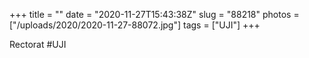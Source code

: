 +++
title = ""
date = "2020-11-27T15:43:38Z"
slug = "88218"
photos = ["/uploads/2020/2020-11-27-88072.jpg"]
tags = ["UJI"]
+++

Rectorat #UJI

<img alt="" src="/uploads/2020/2020-11-27-88072.jpg">
